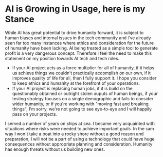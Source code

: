 # AI is Growing in Usage, here is my Stance

While AI has great potential to drive humanity forward, it is subject to human biases and internal issues in the tech community and I've already seen far too many instances where ethics and consideration for the future of humanity have been lacking. AI being treated as a simple tool to generate profit is a very dangerous concept. Therefore I feel the need to make this statement on my position towards AI tech and tech roles.

- If your AI project acts as a force multiplier for all of humanity, if it helps us achieve things we couldn't practically accomplish on our own, if it improves quality of life for all, then I fully support it. I hope you consider to keep ethics and humanity at the forefront of your operations.
- If your AI project is replacing human jobs, if it is build on the questionably obtained or outright stolen ouputs of human beings, if your testing strategy focuses on a single demographic and fails to consider wider humanity, or if you're working with "moving fast and breaking things", I'm sorry, we're not going to see eye-to-eye and I will happily pass on your projects.

I served a number of years on ships at sea. I became very acquainted with situations where risks were needed to achieve important goals. In the sam way I won't take a boat into a rocky shore without a good reason and preparation, I will not be a part of using a technology that could have huge consequences without appropriate planning and consideration. Humanity has enough threats without us building new ones.
